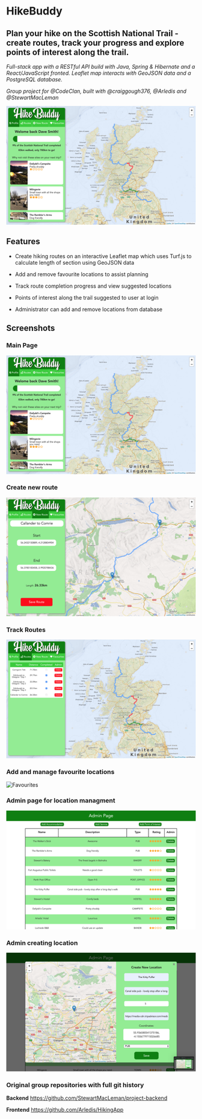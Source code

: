 # HikeBuddy

## Plan your hike on the Scottish National Trail - create routes, track your progress and explore points of interest along the trail.

*Full-stack app with a RESTful API build with Java, Spring & Hibernate and a React/JavaScript fronted. Leaflet map interacts with GeoJSON data and a PostgreSQL database.*

*Group project for @CodeClan, built with @craiggough376, @Arledis and @StewartMacLeman*

![Landing Page](screenshots/landing.png)

## Features

* Create hiking routes on an interactive Leaflet map which uses Turf.js to calculate length of section using GeoJSON data

* Add and remove favourite locations to assist planning

* Track route completion progress and view suggested locations

* Points of interest along the trail suggested to user at login

* Administrator can add and remove locations from database

## Screenshots

### Main Page
![Landing Page](screenshots/landing.png)

### Create new route
![Route Creator](screenshots/route_creator.png)

### Track Routes
![Route Tracker](screenshots/route_tracker.png)

### Add and manage favourite locations
![Favourites](screenshots/favourite.png)

### Admin page for location managment
![Admin Page](screenshots/admin_page.png)

### Admin creating location
![Add Location](screenshots/add_location.png)


### Original group repositories with full git history

**Backend**
https://github.com/StewartMacLeman/project-backend

**Frontend**
https://github.com/Arledis/HikingApp
